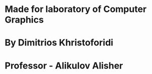 # Made for laboratory of Computer Graphics
# By Dimitrios Khristoforidi
# Professor - Alikulov Alisher
